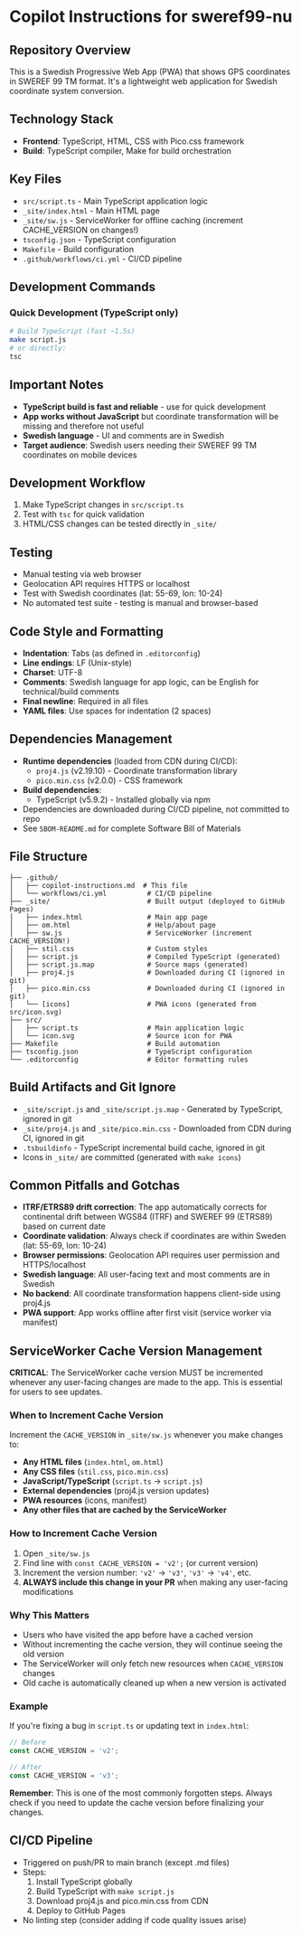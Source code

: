 # Copilot Instructions for sweref99-nu

## Repository Overview
This is a Swedish Progressive Web App (PWA) that shows GPS coordinates in SWEREF 99 TM format. It's a lightweight web application for Swedish coordinate system conversion.

## Technology Stack
- **Frontend**: TypeScript, HTML, CSS with Pico.css framework
- **Build**: TypeScript compiler, Make for build orchestration

## Key Files
- `src/script.ts` - Main TypeScript application logic
- `_site/index.html` - Main HTML page
- `_site/sw.js` - ServiceWorker for offline caching (increment CACHE_VERSION on changes!)
- `tsconfig.json` - TypeScript configuration
- `Makefile` - Build configuration
- `.github/workflows/ci.yml` - CI/CD pipeline

## Development Commands

### Quick Development (TypeScript only)
```bash
# Build TypeScript (fast ~1.5s)
make script.js
# or directly:
tsc
```

## Important Notes
- **TypeScript build is fast and reliable** - use for quick development
- **App works without JavaScript** but coordinate transformation will be missing and therefore not useful
- **Swedish language** - UI and comments are in Swedish
- **Target audience**: Swedish users needing their SWEREF 99 TM coordinates on mobile devices

## Development Workflow
1. Make TypeScript changes in `src/script.ts`
2. Test with `tsc` for quick validation
3. HTML/CSS changes can be tested directly in `_site/`

## Testing
- Manual testing via web browser
- Geolocation API requires HTTPS or localhost
- Test with Swedish coordinates (lat: 55-69, lon: 10-24)
- No automated test suite - testing is manual and browser-based

## Code Style and Formatting
- **Indentation**: Tabs (as defined in `.editorconfig`)
- **Line endings**: LF (Unix-style)
- **Charset**: UTF-8
- **Comments**: Swedish language for app logic, can be English for technical/build comments
- **Final newline**: Required in all files
- **YAML files**: Use spaces for indentation (2 spaces)

## Dependencies Management
- **Runtime dependencies** (loaded from CDN during CI/CD):
  - `proj4.js` (v2.19.10) - Coordinate transformation library
  - `pico.min.css` (v2.0.0) - CSS framework
- **Build dependencies**:
  - TypeScript (v5.9.2) - Installed globally via npm
- Dependencies are downloaded during CI/CD pipeline, not committed to repo
- See `SBOM-README.md` for complete Software Bill of Materials

## File Structure
```
├── .github/
│   ├── copilot-instructions.md  # This file
│   └── workflows/ci.yml          # CI/CD pipeline
├── _site/                        # Built output (deployed to GitHub Pages)
│   ├── index.html                # Main app page
│   ├── om.html                   # Help/about page
│   ├── sw.js                     # ServiceWorker (increment CACHE_VERSION!)
│   ├── stil.css                  # Custom styles
│   ├── script.js                 # Compiled TypeScript (generated)
│   ├── script.js.map             # Source maps (generated)
│   ├── proj4.js                  # Downloaded during CI (ignored in git)
│   ├── pico.min.css              # Downloaded during CI (ignored in git)
│   └── [icons]                   # PWA icons (generated from src/icon.svg)
├── src/
│   ├── script.ts                 # Main application logic
│   └── icon.svg                  # Source icon for PWA
├── Makefile                      # Build automation
├── tsconfig.json                 # TypeScript configuration
└── .editorconfig                 # Editor formatting rules
```

## Build Artifacts and Git Ignore
- `_site/script.js` and `_site/script.js.map` - Generated by TypeScript, ignored in git
- `_site/proj4.js` and `_site/pico.min.css` - Downloaded from CDN during CI, ignored in git
- `.tsbuildinfo` - TypeScript incremental build cache, ignored in git
- Icons in `_site/` are committed (generated with `make icons`)

## Common Pitfalls and Gotchas
- **ITRF/ETRS89 drift correction**: The app automatically corrects for continental drift between WGS84 (ITRF) and SWEREF 99 (ETRS89) based on current date
- **Coordinate validation**: Always check if coordinates are within Sweden (lat: 55-69, lon: 10-24)
- **Browser permissions**: Geolocation API requires user permission and HTTPS/localhost
- **Swedish language**: All user-facing text and most comments are in Swedish
- **No backend**: All coordinate transformation happens client-side using proj4.js
- **PWA support**: App works offline after first visit (service worker via manifest)

## ServiceWorker Cache Version Management
**CRITICAL**: The ServiceWorker cache version MUST be incremented whenever any user-facing changes are made to the app. This is essential for users to see updates.

### When to Increment Cache Version
Increment the `CACHE_VERSION` in `_site/sw.js` whenever you make changes to:
- **Any HTML files** (`index.html`, `om.html`)
- **Any CSS files** (`stil.css`, `pico.min.css`)
- **JavaScript/TypeScript** (`script.ts` → `script.js`)
- **External dependencies** (proj4.js version updates)
- **PWA resources** (icons, manifest)
- **Any other files that are cached by the ServiceWorker**

### How to Increment Cache Version
1. Open `_site/sw.js`
2. Find line with `const CACHE_VERSION = 'v2';` (or current version)
3. Increment the version number: `'v2'` → `'v3'`, `'v3'` → `'v4'`, etc.
4. **ALWAYS include this change in your PR** when making any user-facing modifications

### Why This Matters
- Users who have visited the app before have a cached version
- Without incrementing the cache version, they will continue seeing the old version
- The ServiceWorker will only fetch new resources when `CACHE_VERSION` changes
- Old cache is automatically cleaned up when a new version is activated

### Example
If you're fixing a bug in `script.ts` or updating text in `index.html`:
```javascript
// Before
const CACHE_VERSION = 'v2';

// After
const CACHE_VERSION = 'v3';
```

**Remember**: This is one of the most commonly forgotten steps. Always check if you need to update the cache version before finalizing your changes.

## CI/CD Pipeline
- Triggered on push/PR to main branch (except .md files)
- Steps:
  1. Install TypeScript globally
  2. Build TypeScript with `make script.js`
  3. Download proj4.js and pico.min.css from CDN
  4. Deploy to GitHub Pages
- No linting step (consider adding if code quality issues arise)
